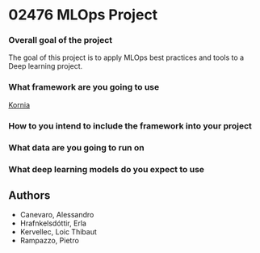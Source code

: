 # 02476 MLOps Project

### Overall goal of the project

The goal of this project is to apply MLOps best practices and tools to a Deep learning project.

### What framework are you going to use

[Kornia](https://github.com/kornia/kornia)

### How to you intend to include the framework into your project

### What data are you going to run on

### What deep learning models do you expect to use

## Authors

* Canevaro, Alessandro
* Hrafnkelsdóttir, Erla
* Kervellec, Loic Thibaut
* Rampazzo, Pietro
